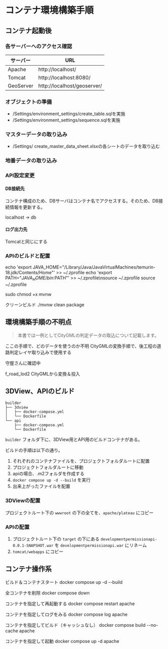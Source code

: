 # コンテナ環境構築手順

## コンテナ起動後

### 各サーバーへのアクセス確認

| サーバー | URL |
|--------|-----|
| Apache | http://localhost/ |
| Tomcat | http://localhost:8080/ |
| GeoServer | http://localhost/geoserver/ |

### オブジェクトの準備

- /Settings/environment_settings/create_table.sqlを実施
- /Settings/environment_settings/sequence.sqlを実施

### マスターデータの取り込み

- /Settings/ create_master_data_sheet.xlsxの各シートのデータを取り込む

### 地番データの取り込み

### API設定変更

#### DB接続先

コンテナ構成のため、DBサーバはコンテナ名でアクセスする。そのため、DB接続情報を更新する。

localhost -> db

#### ログ出力先

Tomcatと同じにする

### APIのビルドと配置

echo 'export JAVA_HOME="/Library/Java/JavaVirtualMachines/temurin-18.jdk/Contents/Home"' >> ~/.zprofile
echo 'export PATH="$JAVA_HOME/bin:$PATH"' >> ~/.zprofile\nsource ~/.zprofile
source ~/.zprofile

sudo chmod +x mvnw

クリーンビルド
./mvnw clean package

## 環境構築手順の不明点

> 本書では一例としてCityGMLの判定データの取込について記載します。

ここの手順で、どのデータを使うのか不明
CityGMLの変換手順で、後工程の道路判定レイヤ取り込みで使用する

守屋さんに確認中

f_road_lod2
CityGMLから変換＆投入

## 3DView、APIのビルド

```
builder
├── 3dview
│   ├── docker-compose.yml
│   └── Dockerfile
└── api
    ├── docker-compose.yml
    └── Dockerfile
```

`builder` フォルダ下に、3DView用とAPI用のビルドコンテナがある。

ビルドの手順は以下の通り。

1. それぞれのコンテナファイルを、プロジェクトフォルダルートに配置
1. プロジェクトフォルダルートに移動
1. apiの場合、.m2フォルダを作成する
1. `docker compose up -d --build` を実行
1. 出来上がったファイルを配置

### 3DViewの配置

プロジェクトルート下の `wwwroot` の下の全てを、`apache/plateau` にコピー

### APIの配置

1. プロジェクトルート下の `target` の下にある `developmentpermissionapi-0.0.1-SNAPSHOT.war` を `developmentpermissionapi.war` にリネーム
1. `tomcat/webapps` にコピー

## コンテナ操作系

ビルド＆コンテナスタート
docker compose up -d --build

全コンテナを削除
docker compose down

コンテナを指定して再起動する
docker compose restart apache

コンテナを指定してログをみる
docker compose log apache

コンテナを指定してビルド（キャッシュなし）
docker compose build --no-cache apache

コンテナを指定して起動
docker compose up -d apache
